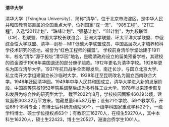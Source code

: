 **清华大学**
<p>清华大学（Tsinghua University），简称“清华”，位于北京市海淀区，是中华人民共和国教育部直属的全国重点大学，位列国家“双一流”、 “985工程”、“211工程”，入选“2011计划”、“珠峰计划”、“强基计划”、“111计划”，为九校联盟（C9）、松联盟、中国大学校长联谊会、亚洲大学联盟、环太平洋大学联盟、中俄综合性大学联盟、清华—剑桥—MIT低碳大学联盟成员、中国高层次人才培养和科学技术研究的基地，被誉为“红色工程师的摇篮”。 
学校前身清华学堂始建于1911年，校名“清华”源于校址“清华园”地名，是晚清政府设立的留美预备学校，其建校的资金源于1908年美国退还的部分庚子赔款。1912年更名为清华学校。1928年更名为国立清华大学。1937年抗日战争全面爆发后，南迁长沙，与国立北京大学、私立南开大学组建国立长沙临时大学，1938年迁至昆明改名为国立西南联合大学。1946年迁回清华园。1949年中华人民共和国成立，清华大学进入新的发展阶段。中国高等院校1952年院系调整后成为多科性工业大学。1978年以来逐步恢复和发展为综合性的研究型大学。
截至2022年8月，学校校园面积460.19公顷，建筑面积303.32万平方米，馆藏总量565.87万册；设有21个学院、59个教学系，开设88个本科专业；有博士后科研流动站50个，一级学科国家重点学科22个，一级学科博士、硕士学位授权点63个；有教职工16270人，在校生59270人，其中本科生16320人，硕士生22423，博士生20527，港澳台侨学生1001人。</p>